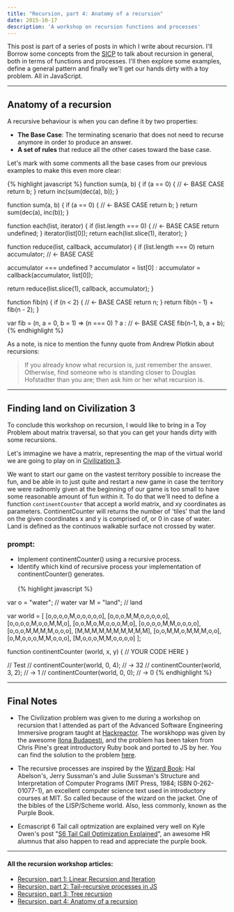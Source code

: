 ```yaml
---
title: "Recursion, part 4: Anatomy of a recursion"
date: 2015-10-17
description: 'A workshop on recursion functions and processes'
---
```



This post is part of a series of posts in which I write about recursion. I'll Borrow some concepts from the [SICP](https://mitpress.mit.edu/sicp/) to talk about recursion in general, both in terms of functions and processes. I'll then explore some examples, define a general pattern and finally we'll get our hands dirty with a toy problem. All in JavaScript.

* * *

## Anatomy of a recursion

A recursive behaviour is when you can define it by two properties:

- **The Base Case**: The terminating scenario that does not need to recurse anymore in order to produce an answer.
- **A set of rules** that reduce all the other cases toward the base case.

Let's mark with some comments all the base cases from our previous examples to make this even more clear:

{% highlight javascript %}
function sum(a, b) {
  if (a == 0) { // <- BASE CASE
    return b;
  }
  return inc(sum(dec(a), b));
}

function sum(a, b) {
  if (a == 0) { // <- BASE CASE
    return b;
  }
  return sum(dec(a), inc(b));
}

function each(list, iterator) {
  if (list.length === 0) { // <- BASE CASE
    return undefined;
  }
  iterator(list[0]);
  return each(list.slice(1), iterator);
}

function reduce(list, callback, accumulator) {
  if (list.length === 0) return accumulator; // <- BASE CASE

  accumulator === undefined ?
    accumulator = list[0] :
    accumulator = callback(accumulator, list[0]);

  return reduce(list.slice(1), callback, accumulator);
}

function fib(n) {
  if (n < 2) { // <- BASE CASE
    return n;
  }
  return fib(n - 1) + fib(n - 2);
}

var fib = (n, a = 0, b = 1) => (n === 0) ? a : // <- BASE CASE
fib(n-1, b, a + b);
{% endhighlight %}

As a note, is nice to mention the funny quote from Andrew Plotkin about recursions:
> If you already know what recursion is, just remember the answer. Otherwise, find someone who is standing closer to Douglas Hofstadter than you are; then ask him or her what recursion is.

* * *

##  Finding land on Civilization 3

To conclude this workshop on recursion, I would like to bring in a Toy Problem about matrix traversal, so that you can get your hands dirty with some recursions.

Let's immagine we have a matrix, representing the map of the virtual world we are going to play on in [Civilization 3](https://en.wikipedia.org/wiki/Civilization_III).

We want to start our game on the vastest territory possible to increase the fun, and be able in to just quite and restart a new game in case the territory we were radnomly given at the beginning of our game is too small to have some reasonable amount of fun within it.
To do that we'll need to define a function `continentCounter` that accept a world matrix, and xy coordinates as parameters. ContinentCounter will returns the number of 'tiles' that the land on the given coordinates x and y is comprised of, or 0 in case of water.
Land is defined as the continuos walkable surface not crossed by water.

### prompt:

- Implement continentCounter() using a recursive process.
- Identify which kind of recursive process your implementation of continentCounter() generates.
<br><br>
{% highlight javascript %}

var o = "water"; // water
var M = "land";  // land

var world = [
  [o,o,o,o,M,o,o,o,o,o],
  [o,o,o,M,M,o,o,o,o,o],
  [o,o,o,o,M,o,o,M,M,o],
  [o,o,M,o,M,o,o,o,M,o],
  [o,o,o,o,M,M,o,o,o,o],
  [o,o,o,M,M,M,M,o,o,o],
  [M,M,M,M,M,M,M,M,M,M],
  [o,o,M,M,o,M,M,M,o,o],
  [o,M,o,o,o,M,M,o,o,o],
  [M,o,o,o,M,M,o,o,o,o]
];

function continentCounter (world, x, y) {
  // YOUR CODE HERE
}

// Test
// continentCounter(world, 0, 4); // -> 32
// continentCounter(world, 3, 2); // -> 1
// continentCounter(world, 0, 0); // -> 0
{% endhighlight %}

 ***

## Final Notes

- The Civilization problem was given to me during a workshop on recursion that I attended as part of the Advanced Software Engineering Immersive program taught at [Hackreactor](http://www.hackreactor.com/). The worskhopp was given by the awesome [Ilona Budapesti](https://twitter.com/ilonabudapesti), and the problem has been taken from Chris Pine's great introductory Ruby book and ported to JS by her. You can find the solution to the problem [here](https://gist.github.com/nickbalestra/ebe0a86271c55d99f4f2).

- The recursive processes are inspired by the [Wizard Book](https://mitpress.mit.edu/sicp/): Hal Abelson's, Jerry Sussman's and Julie Sussman's Structure and Interpretation of Computer Programs (MIT Press, 1984; ISBN 0-262-01077-1), an excellent computer science text used in introductory courses at MIT. So called because of the wizard on the jacket. One of the bibles of the LISP/Scheme world. Also, less commonly, known as the Purple Book.

- Ecmascript 6 Tail call optmization are explained very well on Kyle Owen's post "[S6 Tail Call Optimization Explained](http://benignbemine.github.io/2015/07/19/es6-tail-calls/)", an awesome HR alumnus that also happen to read and appreciate the purple book.

* * *

#### All the recursion workshop articles:

- [Recursion, part 1: Linear Recursion and Iteration](http://nick.balestra.ch/2015/recursion-workshop)
- [Recursion, part 2: Tail-recursive processes in JS](http://nick.balestra.ch/2015/recursion-workshop-part2/)
- [Recursion, part 3: Tree recursion](http://nick.balestra.ch/2015/recursion-workshop-part3/)
- [Recursion, part 4: Anatomy of a recursion](http://nick.balestra.ch/2015/recursion-workshop-part4/)
